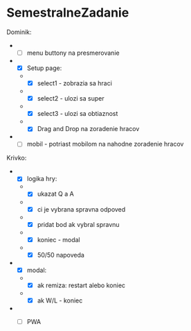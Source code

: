 # SemestralneZadanie
Dominik:
  - - [ ] menu buttony na presmerovanie
  - - [x] Setup page:
    - - [x] select1 - zobrazia sa hraci
    - - [x] select2 - ulozi sa super
    - - [x] select3 - ulozi sa obtiaznost
    - - [x] Drag and Drop na zoradenie hracov
  - - [ ] mobil - potriast mobilom na nahodne zoradenie hracov
  
Krivko:
  - - [X] logika hry:
    - - [x] ukazat Q a A
    - - [x] ci je vybrana spravna odpoved
    - - [x] pridat bod ak vybral spravnu
    - - [x] koniec - modal
    - - [x] 50/50 napoveda
  - - [x] modal:
    - - [x] ak remiza: restart alebo koniec
    - - [x] ak W/L - koniec
  - - [ ] PWA
    
